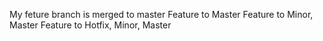 My feture branch is merged to master
Feature to Master
Feature to Minor, Master
Feature to Hotfix, Minor, Master
